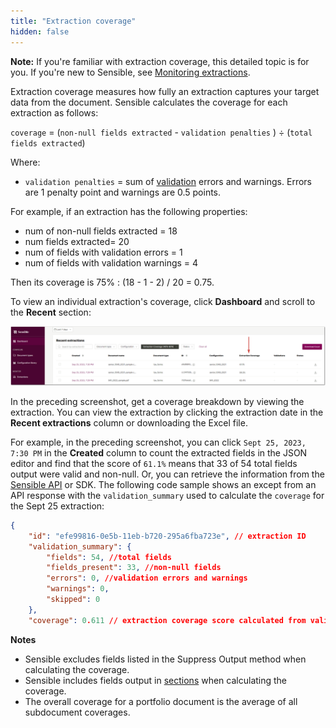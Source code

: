 ```yaml
---
title: "Extraction coverage"
hidden: false
---
```


**Note:** If you're familiar with extraction coverage, this detailed topic is for you. If you're new to Sensible, see [Monitoring extractions](doc:metrics).

Extraction coverage measures how fully an extraction captures your target data from the document. Sensible calculates the coverage for each extraction as follows:

`coverage` = (`non-null fields extracted` - `validation penalties` )  ÷  (`total fields extracted`) 

Where:

- `validation penalties` =  sum of [validation](doc:validate-extractions) errors and warnings. Errors are 1 penalty point and warnings are 0.5 points.

For example, if an extraction has the following properties:

- num of non-null fields extracted = 18
- num fields extracted= 20
- num of fields with validation errors = 1
- num of fields with validation warnings = 4

Then its coverage is 75% : (18 - 1 - 2) / 20 = 0.75. 

To view an individual extraction's coverage, click **Dashboard** and scroll to the **Recent** section:

![Click to enlarge](https://raw.githubusercontent.com/sensible-hq/sensible-docs/main/readme-sync/assets/v0/images/final/dashboard_coverage_1.png)

In the preceding screenshot, get a coverage breakdown by viewing the extraction. You can view the extraction by clicking the extraction date in the **Recent extractions** column or downloading the Excel file.

For example, in the preceding screenshot, you can click  `Sept 25, 2023, 7:30 PM`  in the **Created**  column to count the extracted fields in the JSON editor and find that the score of `61.1%` means that 33 of 54 total fields output were valid and non-null. Or, you can retrieve the information from the [Sensible API](ref:retrieving-results) or SDK. The following code sample shows an except from an API response with the `validation_summary` used to calculate the `coverage` for the Sept 25 extraction:

```json
{
	"id": "efe99816-0e5b-11eb-b720-295a6fba723e", // extraction ID
	"validation_summary": {
		"fields": 54, //total fields
		"fields_present": 33, //non-null fields
		"errors": 0, //validation errors and warnings
		"warnings": 0,
		"skipped": 0
	},
	"coverage": 0.611 // extraction coverage score calculated from validation_summary
```

**Notes**

- Sensible excludes fields listed in the Suppress Output method when calculating the coverage.
- Sensible includes fields output in [sections](doc:sections) when calculating the coverage.
- The overall coverage for a portfolio document is the average of all subdocument coverages.
